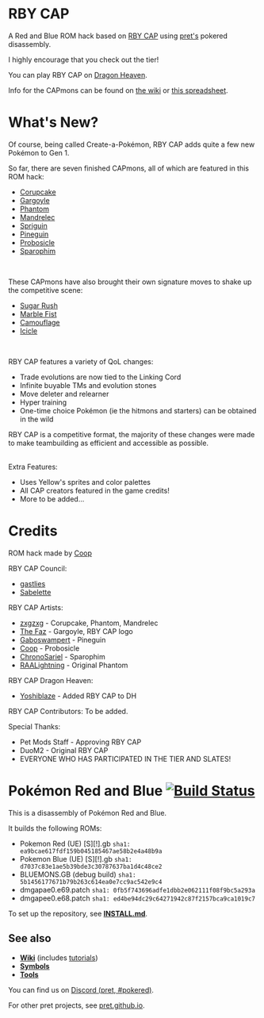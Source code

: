 # RBY CAP

A Red and Blue ROM hack based on [RBY CAP](https://www.smogon.com/forums/threads/3.3737699/) using [pret's](github.com/pret) pokered disassembly.

I highly encourage that you check out the tier!

You can play RBY CAP on [Dragon Heaven](http://petmodsdh.com/).

Info for the CAPmons can be found on [the wiki](https://github.com/coastergat/rbCAP/wiki) or [this spreadsheet](https://docs.google.com/spreadsheets/d/1B4zGi6cBzuy3Vrfhz59VJsjdXtS1Bh60UFUOwzBmVGQ/edit?gid=955529693#gid=955529693).

# What's New?
Of course, being called Create-a-Pokémon, RBY CAP adds quite a few new Pokémon to Gen 1.

So far, there are seven finished CAPmons, all of which are featured in this ROM hack:
- [Corupcake](https://github.com/coastergat/rbCAP/wiki/Corupcake)
- [Gargoyle](https://github.com/coastergat/rbCAP/wiki/Gargoyle)
- [Phantom](https://github.com/coastergat/rbCAP/wiki/Phantom)
- [Mandrelec](https://github.com/coastergat/rbCAP/wiki/Mandrelec)
- [Spriguin](https://github.com/coastergat/rbCAP/wiki/Spriguin)
- [Pineguin](https://github.com/coastergat/rbCAP/wiki/Pineguin)
- [Probosicle](https://github.com/coastergat/rbCAP/wiki/Probosicle)
- [Sparophim](https://github.com/coastergat/rbCAP/wiki/Sparophim)
<br/>

These CAPmons have also brought their own signature moves to shake up the competitive scene:
- [Sugar Rush](https://github.com/coastergat/rbCAP/wiki/Sugar-Rush)
- [Marble Fist](https://github.com/coastergat/rbCAP/wiki/Marble-Fist)
- [Camouflage](https://github.com/coastergat/rbCAP/wiki/Camouflage)
- [Icicle](https://github.com/coastergat/rbCAP/wiki/Icicle)
<br/>

RBY CAP features a variety of QoL changes:
- Trade evolutions are now tied to the Linking Cord
- Infinite buyable TMs and evolution stones
- Move deleter and relearner
- Hyper training
- One-time choice Pokémon (ie the hitmons and starters) can be obtained in the wild


RBY CAP is a competitive format, the majority of these changes were made to make teambuilding as efficient and accessible as possible.
<br/><br/>



Extra Features:
- Uses Yellow's sprites and color palettes
- All CAP creators featured in the game credits!
- More to be added...

# Credits

ROM hack made by [Coop](https://github.com/coastergat)

RBY CAP Council: 
- [gastlies](https://www.smogon.com/forums/members/gastlies.540559/)
- [Sabelette](https://www.smogon.com/forums/members/sabelette.583793/)

RBY CAP Artists:
- [zxgzxg](https://www.smogon.com/forums/members/zxgzxg.501316/) - Corupcake, Phantom, Mandrelec
- [The Faz](https://www.smogon.com/forums/members/the-faz.375033/) - Gargoyle, RBY CAP logo
- [Gaboswampert](https://www.smogon.com/forums/members/gaboswampert.566431/) - Pineguin
- [Coop](https://github.com/coastergat) - Probosicle
- [ChronoSariel](https://www.smogon.com/forums/members/chronosariel.693264/) - Sparophim
- [RAALightning](https://www.smogon.com/forums/members/raalightning.530917/) - Original Phantom 

RBY CAP Dragon Heaven:
- [Yoshiblaze](https://github.com/Yoshiblaze) - Added RBY CAP to DH

RBY CAP Contributors:
To be added.

Special Thanks:
- Pet Mods Staff - Approving RBY CAP
- DuoM2 - Original RBY CAP
- EVERYONE WHO HAS PARTICIPATED IN THE TIER AND SLATES!


# Pokémon Red and Blue [![Build Status][ci-badge]][ci]

This is a disassembly of Pokémon Red and Blue.

It builds the following ROMs:

- Pokemon Red (UE) [S][!].gb `sha1: ea9bcae617fdf159b045185467ae58b2e4a48b9a`
- Pokemon Blue (UE) [S][!].gb `sha1: d7037c83e1ae5b39bde3c30787637ba1d4c48ce2`
- BLUEMONS.GB (debug build) `sha1: 5b1456177671b79b263c614ea0e7cc9ac542e9c4`
- dmgapae0.e69.patch `sha1: 0fb5f743696adfe1dbb2e062111f08f9bc5a293a`
- dmgapee0.e68.patch `sha1: ed4be94dc29c64271942c87f2157bca9ca1019c7`

To set up the repository, see [**INSTALL.md**](INSTALL.md).


## See also

- [**Wiki**][wiki] (includes [tutorials][tutorials])
- [**Symbols**][symbols]
- [**Tools**][tools]

You can find us on [Discord (pret, #pokered)](https://discord.gg/d5dubZ3).

For other pret projects, see [pret.github.io](https://pret.github.io/).

[wiki]: https://github.com/pret/pokered/wiki
[tutorials]: https://github.com/pret/pokered/wiki/Tutorials
[symbols]: https://github.com/pret/pokered/tree/symbols
[tools]: https://github.com/pret/gb-asm-tools
[ci]: https://github.com/pret/pokered/actions
[ci-badge]: https://github.com/pret/pokered/actions/workflows/main.yml/badge.svg
